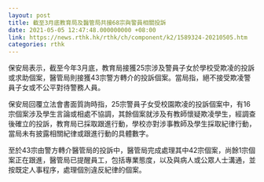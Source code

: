 ```yaml
---
layout: post
title: 截至3月底教育局及醫管局共接68宗與警員相關投訴
date: 2021-05-05 12:47:48.000000000 +08:00
link: https://news.rthk.hk/rthk/ch/component/k2/1589324-20210505.htm
categories: rthk
---
```


保安局表示，截至今年3月底，教育局接獲25宗涉及警員子女於學校受欺凌的投訴或求助個案，醫管局則接獲43宗警方轉介的投訴個案。當局指，絕不接受欺凌警員子女或不公平對待警務人員。

保安局回覆立法會書面質詢時指，25宗警員子女受校園欺凌的投訴個案中，有16宗個案涉及學生言論或相處不協調，其餘個案就涉及有教師懷疑欺凌學生，經調查後確立的投訴，教育局已採取跟進行動，學校亦對涉事教師及學生採取紀律行動，當局未有披露相關紀律或跟進行動的具體數字。

至於43宗由警方轉介醫管局的投訴中，醫管局完成處理其中42宗個案，尚餘1宗個案正在跟進，醫管局已提醒員工，包括專業態度，以及與病人或公眾人士溝通，並按既定人事程序，處理個別違反紀律的個案。
